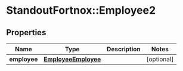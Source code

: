 # StandoutFortnox::Employee2

## Properties
Name | Type | Description | Notes
------------ | ------------- | ------------- | -------------
**employee** | [**EmployeeEmployee**](EmployeeEmployee.md) |  | [optional] 


